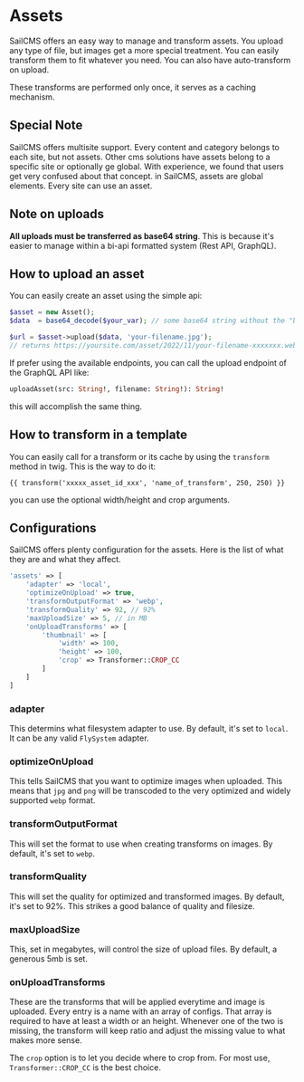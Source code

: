 # Assets <Badge type="tip" text="3.0.0" />

SailCMS offers an easy way to manage and transform assets. You upload any type of file, but images get a more special
treatment. You can easily transform them to fit whatever you need. You can also have auto-transform on upload.

These transforms are performed only once, it serves as a caching mechanism.

## Special Note

SailCMS offers multisite support. Every content and category belongs to each site, but not assets. Other cms solutions
have assets belong to a specific site or optionally ge global. With experience, we found that users get very confused
about that concept. in SailCMS, assets are global elements. Every site can use an asset.

## Note on uploads
__All uploads must be transferred as base64 string__. This is because it's easier to manage within a bi-api formatted system
(Rest API, GraphQL).

## How to upload an asset

You can easily create an asset using the simple api:

```php
$asset = new Asset();
$data  = base64_decode($your_var); // some base64 string without the "base64," part

$url = $asset->upload($data, 'your-filename.jpg');
// returns https://yoursite.com/asset/2022/11/your-filename-xxxxxxx.webp
```

If prefer using the available endpoints, you can call the upload endpoint of the GraphQL API like:

```graphql
uploadAsset(src: String!, filename: String!): String!
```
this will accomplish the same thing.

## How to transform in a template

You can easily call for a transform or its cache by using the `transform` method in twig. This is the way to do it:

```twig
{{ transform('xxxxx_asset_id_xxx', 'name_of_transform', 250, 250) }}
```

you can use the optional width/height and crop arguments.

## Configurations

SailCMS offers plenty configuration for the assets. Here is the list of what they are and what they affect.

```php
'assets' => [
    'adapter' => 'local',
    'optimizeOnUpload' => true,
    'transformOutputFormat' => 'webp',
    'transformQuality' => 92, // 92%
    'maxUploadSize' => 5, // in MB
    'onUploadTransforms' => [
        'thumbnail' => [
            'width' => 100, 
            'height' => 100, 
            'crop' => Transformer::CROP_CC
        ]
    ]
]
```

### adapter

This determins what filesystem adapter to use. By default, it's set to `local`. It can be any valid `FlySystem` adapter.

### optimizeOnUpload

This tells SailCMS that you want to optimize images when uploaded. This means that `jpg` and `png` will be transcoded to the
very optimized and widely supported `webp` format.

### transformOutputFormat

This will set the format to use when creating transforms on images. By default, it's set to `webp`.

### transformQuality

This will set the quality for optimized and transformed images. By default, it's set to 92%. This strikes a good balance
of quality and filesize.

### maxUploadSize

This, set in megabytes, will control the size of upload files. By default, a generous 5mb is set.

### onUploadTransforms

These are the transforms that will be applied everytime and image is uploaded. Every entry is a name with an array of 
configs. That array is required to have at least a width or an height. Whenever one of the two is missing, the transform
will keep ratio and adjust the missing value to what makes more sense.

The `crop` option is to let you decide where to crop from. For most use, `Transformer::CROP_CC` is the best choice.